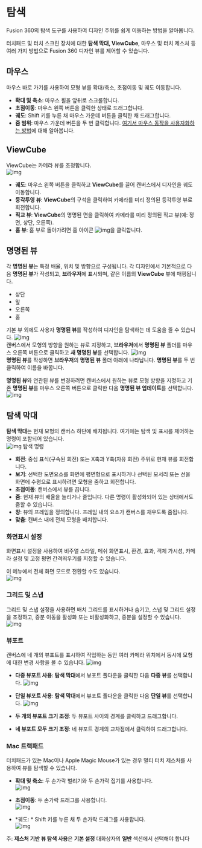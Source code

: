 # 탐색
Fusion 360의 탐색 도구를 사용하여 디자인 주위를 쉽게 이동하는 방법을 알아봅니다.

터치패드 및 터치 스크린 장치에 대한 **탐색 막대, ViewCube**, 마우스 및 터치 제스처 등 여러 가지 방법으로 Fusion 360 디자인 뷰를 제어할 수 있습니다.

## 마우스
마우스 바로 가기를 사용하여 모형 뷰를 확대/축소, 초점이동 및 궤도 이동합니다.

* **확대 및 축소**: 마우스 휠을 앞뒤로 스크롤합니다.
* **초점이동**: 마우스 왼쪽 버튼을 클릭한 상태로 드래그합니다.
* **궤도**: Shift 키를 누른 채 마우스 가운데 버튼을 클릭한 채 드래그합니다.
* **줌 범위**: 마우스 가운데 버튼을 두 번 클릭합니다.
[여기서 마우스 동작을 사용자화하는 방법](https://help.autodesk.com/view/NINVFUS/KOR/?guid=GUID-E8541F92-A2DA-4CBF-A708-5374679B3F35)에 대해 알아봅니다.

## ViewCube
ViewCube는 카메라 뷰를 조정합니다.  
![img](https://help.autodesk.com/cloudhelp/KOR/Fusion-GetStarted/images/navigation-ui-viewcube.png)

* **궤도**: 마우스 왼쪽 버튼을 클릭하고 **ViewCube**를 끌어 캔버스에서 디자인을 궤도 이동합니다.
* **등각투영 뷰**: **ViewCube**의 구석을 클릭하여 카메라를 미리 정의된 등각투영 뷰로 회전합니다.
* **직교 뷰**: **ViewCube**의 명명된 면을 클릭하여 카메라를 미리 정의된 직교 뷰(예: 정면, 상단, 오른쪽).
* **홈 뷰**: 홈 뷰로 돌아가려면 홈 아이콘 ![img](https://help.autodesk.com/cloudhelp/KOR/Fusion-GetStarted/images/icon-nav-home.png)을 클릭합니다.

## 명명된 뷰
각 **명명된 뷰**는 특정 배율, 위치 및 방향으로 구성됩니다. 각 디자인에서 기본적으로 다음 **명명된 뷰**가 작성되고, **브라우저**에 표시되며, 같은 이름의 **ViewCube** 뷰에 매핑됩니다.

* 상단
* 앞
* 오른쪽
* 홈  

기본 뷰 외에도 사용자 **명명된 뷰**를 작성하여 디자인을 탐색하는 데 도움을 줄 수 있습니다.
![img](https://help.autodesk.com/cloudhelp/KOR/Fusion-GetStarted/images/ui-browser-named-views.png)  
캔버스에서 모형의 방향을 원하는 뷰로 지정하고, **브라우저**에서 **명명된 뷰** 폴더를 마우스 오른쪽 버튼으로 클릭하고 **새 명명된 뷰**를 선택합니다.
![img](https://help.autodesk.com/cloudhelp/KOR/Fusion-GetStarted/images/ui-new-named-view.png)  
**명명된 뷰**를 작성하면 **브라우저**의 **명명된 뷰** 폴더 아래에 나타납니다. **명명된 뷰**를 두 번 클릭하여 이름을 바꿉니다.

**명명된 뷰**와 연관된 뷰를 변경하려면 캔버스에서 원하는 뷰로 모형 방향을 지정하고 기존 **명명된 뷰**를 마우스 오른쪽 버튼으로 클릭한 다음 **명명된 뷰 업데이트**를 선택합니다.
![img](https://help.autodesk.com/cloudhelp/KOR/Fusion-GetStarted/images/ui-update-named-view.png)
## 탐색 막대
**탐색 막대**는 현재 모형의 캔버스 하단에 배치됩니다. 여기에는 탐색 및 표시를 제어하는 명령이 포함되어 있습니다.  
![img](https://help.autodesk.com/cloudhelp/KOR/Fusion-GetStarted/images/menu/navbar.png)
탐색 명령
* **회전**: 중심 표식(구속된 회전) 또는 X축과 Y축(자유 회전) 주위로 현재 뷰를 회전합니다.
* **보기**: 선택한 도면요소를 화면에 평면형으로 표시하거나 선택된 모서리 또는 선을 화면에 수평으로 표시하려면 모형을 줌하고 회전합니다.
* **초점이동**: 캔버스에서 뷰를 끕니다.
* **줌**: 현재 뷰의 배율을 늘리거나 줄입니다. 다른 명령이 활성화되어 있는 상태에서도 줌할 수 있습니다.
* **창**: 뷰의 프레임을 정의합니다. 프레임 내의 요소가 캔버스를 채우도록 줌됩니다.
* **맞춤**: 캔버스 내에 전체 모형을 배치합니다.
### 화면표시 설정
화면표시 설정을 사용하여 비주얼 스타일, 메쉬 화면표시, 환경, 효과, 객체 가시성, 카메라 설정 및 고정 평면 간격띄우기를 지정할 수 있습니다.

이 메뉴에서 전체 화면 모드로 전환할 수도 있습니다.  
![img](https://help.autodesk.com/cloudhelp/KOR/Fusion-GetStarted/images/menu/display-settings.png)
### 그리드 및 스냅
그리드 및 스냅 설정을 사용하면 배치 그리드를 표시하거나 숨기고, 스냅 및 그리드 설정을 조정하고, 증분 이동을 활성화 또는 비활성화하고, 증분을 설정할 수 있습니다.
![img](https://help.autodesk.com/cloudhelp/KOR/Fusion-GetStarted/images/menu/grid-snaps.png)  
### 뷰포트
캔버스에 네 개의 뷰포트를 표시하여 작업하는 동안 여러 카메라 위치에서 동시에 모형에 대한 변경 사항을 볼 수 있습니다.
![img](https://help.autodesk.com/cloudhelp/KOR/Fusion-GetStarted/images/navigation-ui-multiple-views.png)
* **다중 뷰포트 사용**: **탐색 막대**에서 뷰포트 풀다운을 클릭한 다음 **다중 뷰**를 선택합니다.
![img](https://help.autodesk.com/cloudhelp/KOR/Fusion-GetStarted/images/menu/multiple-views.png)

* **단일 뷰포트 사용**: **탐색 막대**에서 뷰포트 풀다운을 클릭한 다음 **단일 뷰**를 선택합니다.
![img](https://help.autodesk.com/cloudhelp/KOR/Fusion-GetStarted/images/menu/single-view.png)

* **두 개의 뷰포트 크기 조정**: 두 뷰포트 사이의 경계를 클릭하고 드래그합니다.

* **네 뷰포트 모두 크기 조정**: 네 뷰포트 경계의 교차점에서 클릭하여 드래그합니다.

### Mac 트랙패드
터치패드가 있는 Mac이나 Apple Magic Mouse가 있는 경우 멀티 터치 제스처를 사용하여 뷰를 탐색할 수 있습니다.

* **확대 및 축소**: 두 손가락 벌리기와 두 손가락 집기를 사용합니다.  
![img](https://help.autodesk.com/cloudhelp/KOR/Fusion-GetStarted/images/navigation-gesture-2f-spread-transparent.png)

* **초점이동**: 두 손가락 드래그를 사용합니다.  
![img](https://help.autodesk.com/cloudhelp/KOR/Fusion-GetStarted/images/navigation-gesture-2f-swipe-transparent.png)


* *궤도: * Shift 키를 누른 채 두 손가락 드래그를 사용합니다.  
![img](https://help.autodesk.com/cloudhelp/KOR/Fusion-GetStarted/images/navigation-gesture-2f-swipe-transparent.png)


주: **제스처 기반 뷰 탐색 사용**은 **기본 설정** 대화상자의 **일반** 섹션에서 선택해야 합니다